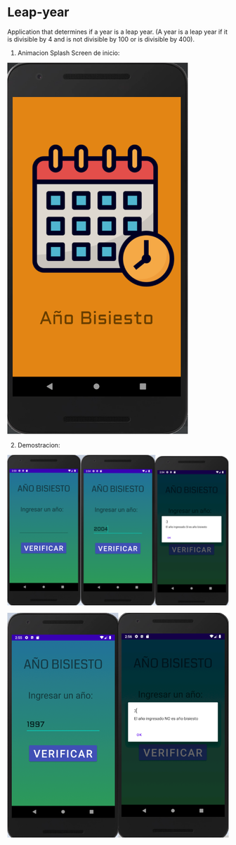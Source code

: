 # Leap-year
Application that determines if a year is a leap year. (A year is a leap year if it is divisible by 4 and is not divisible by 100 or is divisible by 400).

1. Animacion Splash Screen de inicio:

![](img/demo.png)

2. Demostracion:

![](img/demo1.png)

![](img/demo2.png)
